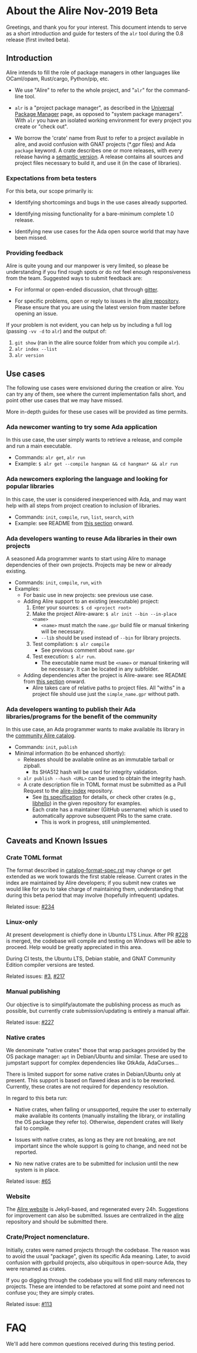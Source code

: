 # About the Alire Nov-2019 Beta

Greetings, and thank you for your interest. This document intends to serve as
a short introduction and guide for testers of the `alr` tool during the 0.8
release (first invited beta).

## Introduction

Alire intends to fill the role of package managers in other languages like
OCaml/opam, Rust/cargo, Python/pip, etc.

  * We use "Alire" to refer to the whole project, and "`alr`" for the
  command-line tool.

  * `alr` is a "project package manager", as described in the [Universal
  Package Manager](https://repl.it/site/blog/upm) page, as opposed to "system
  package managers". With `alr` you have an isolated working environment for
  every project you create or "check out".

  * We borrow the 'crate' name from Rust to refer to a project available
  in alire, and avoid confusion with GNAT projects (*.gpr files) and Ada 
  `package` keyword. A crate describes one or more releases, with every 
  release having a [semantic version](https://semver.org/). A release 
  contains all sources and project files necessary to build it, and use 
  it (in the case of libraries).

### Expectations from beta testers

For this beta, our scope primarily is:

   * Identifying shortcomings and bugs in the use cases already supported.

   * Identifying missing functionality for a bare-minimum complete 1.0 release.

   * Identifying new use cases for the Ada open source world that may have been missed.


### Providing feedback

Alire is quite young and our manpower is very limited, so please be
understanding if you find rough spots or do not feel enough responsiveness
from the team. Suggested ways to submit feedback are:

* For informal or open-ended discussion, chat through
[gitter](https://gitter.im/ada-lang/Alire).

* For specific problems, open or reply to issues in the [alire
repository](https://github.com/alire-project/alire/issues). Please ensure
that you are using the latest version from master before opening an issue.

If your problem is not evident, you can help us by including a full log (passing `-vv -d` to `alr`) and the output of:

1. `git show` (ran in the alire source folder from which you compile `alr`).
1. `alr index --list`
1. `alr version`

## Use cases

The following use cases were envisioned during the creation or alire. You can
try any of them, see where the current implementation falls short, and point
other use cases that we may have missed.

More in-depth guides for these use cases will be provided as time permits.

### Ada newcomer wanting to try some Ada application

In this use case, the user simply wants to retrieve a release, and compile and
run a main executable.

* Commands: `alr get`, `alr run`
* Example: `$ alr get --compile hangman && cd hangman* && alr run`

### Ada newcomers exploring the language and looking for popular libraries

In this case, the user is considered inexperienced with Ada, and may want help
with all steps from project creation to inclusion of libraries.

* Commands: `init`, `compile`, `run`, `list`, `search`, `with`
* Example: see README from
  [this section](https://github.com/alire-project/alire#creating-a-new-project)
  onward.

### Ada developers wanting to reuse Ada libraries in their own projects

A seasoned Ada programmer wants to start using Alire to manage dependencies of their
own projects. Projects may be new or already existing.

* Commands: `init`, `compile`, `run`, `with`
* Examples:
    * For basic use in new projects: see previous use case.
    * Adding Alire support to an existing (executable) project:
        1. Enter your sources: `$ cd <project root>`
        1. Make the project Alire-aware: `$ alr init --bin --in-place <name>`
            * `<name>` must match the `name.gpr` build file or manual tinkering will be necessary.
            * `--lib` should be used instead of `--bin` for library projects.
        1. Test compilation: `$ alr compile`
            * See previous comment about `name.gpr`
        1. Test execution: `$ alr run`.
            * The executable name must be `<name>` or manual tinkering will be necessary. It can be located in any subfolder.
    * Adding dependencies after the project is Alire-aware: see README from
      [this section](https://github.com/alire-project/alire#dependencies-and-upgrading) onward.
        * Alire takes care of relative paths to project files. All "withs" in
          a project file should use just the `simple_name.gpr` without path.

### Ada developers wanting to publish their Ada libraries/programs for the benefit of the community

In this use case, an Ada programmer wants to make available its library in the
[community Alire catalog](https://github.com/alire-project/alire-index).

* Commands: `init`, `publish`
* Minimal information (to be enhanced shortly):
    * Releases should be available online as an immutable tarball or zipball.
        * Its SHA512 hash will be used for integrity validation.
    * `alr publish --hash <URL>` can be used to obtain the integrity hash.
    * A crate description file in TOML format must be submitted as a Pull Request
      to the [alire-index](https://github.com/alire-project/alire-index) repository.
        * See [its specification](https://github.com/alire-project/alire/blob/master/doc/catalog-format-spec.rst)
          for details, or check other crates (e.g., [libhello](https://github.com/alire-project/alire-index/blob/master/index/li/libhello.toml)) in the given repository for examples.
        * Each crate has a maintainer (GitHub username) which is used to
          automatically approve subsequent PRs to the same crate.
            * This is work in progress, still unimplemented.

## Caveats and Known Issues

### Crate TOML format

The format described in [catalog-format-spec.rst](https://github.com/alire-project/alire/blob/master/doc/catalog-format-spec.rst)
may change or get extended as we work towards the first stable release. Current
crates in the index are maintained by Alire developers; if you submit new
crates we would like for you to take charge of maintaining them, understanding
that during this beta period that may involve (hopefully infrequent) updates.

Related issue: [#234](https://github.com/alire-project/alire/issues/234)

### Linux-only

At present development is chiefly done in Ubuntu LTS Linux. After PR
[#228](https://github.com/alire-project/alire/pull/228) is merged, the codebase
will compile and testing on Windows will be able to proceed. Help would be 
greatly appreciated in this area.

During CI tests, the Ubuntu LTS, Debian stable, and GNAT Community Edition
compiler versions are tested.

Related issues: [#3](https://github.com/alire-project/alire/issues/3),
[#217](https://github.com/alire-project/alire/issues/207)

### Manual publishing

Our objective is to simplify/automate the publishing process as much as possible, but
currently crate submission/updating is entirely a manual affair.

Related issue: [#227](https://github.com/alire-project/alire/issues/227)

### Native crates

We denominate "native crates" those that wrap packages provided by the
OS package manager: `apt` in Debian/Ubuntu and similar. These are used to
jumpstart support for complex dependencies like GtkAda, AdaCurses...

There is limited support for some native crates in Debian/Ubuntu only
at present. This support is based on flawed ideas and is to be reworked.
Currently, these crates are not required for dependency resolution.

In regard to this beta run:

* Native crates, when failing or unsupported, require the user to externally
  make available its contents (manually installing the library, or installing the
  OS package they refer to). Otherwise, dependent crates will likely fail to
  compile.

* Issues with native crates, as long as they are not breaking, are not
  important since the whole support is going to change, and need not be reported.

* No new native crates are to be submitted for inclusion until the new system
  is in place.

Related issue: [#65](https://github.com/alire-project/alire/issues/65)

### Website

The [Alire website](https://alire.ada.dev/) is Jekyll-based, and regenerated
every 24h. Suggestions for improvement can also be submitted. Issues are
centralized in the [alire](https://github.com/alire-project/alire/issues)
repository and should be submitted there.

### Crate/Project nomenclature.

Initially, crates were named projects through the codebase. The reason was
to avoid the usual "package", given its specific Ada meaning. Later, to avoid
confusion with gprbuild projects, also ubiquitous in open-source Ada, they were
renamed as crates.

If you go digging through the codebase you will find still many references
to projects. These are intended to be refactored at some point and need not
confuse you; they are simply crates.

Related issue: [#113](https://github.com/alire-project/alire/issues/113)

# FAQ

We'll add here common questions received during this testing period.

